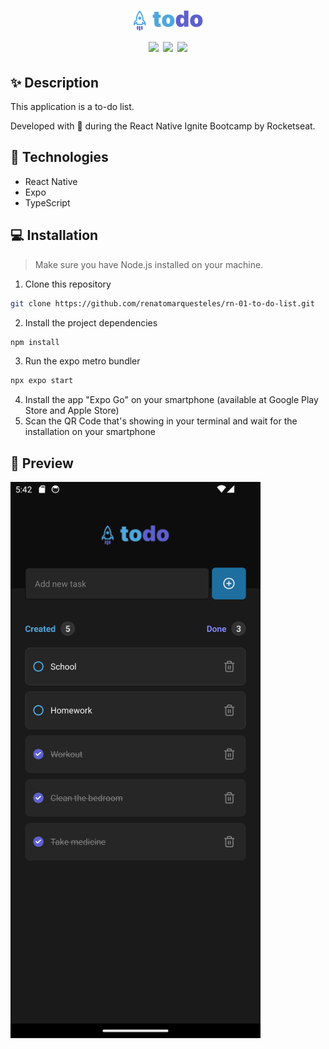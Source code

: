 <h1 align="center">
  <div>
    <img src="src/assets/logo.png" />
  </div>
  <div>
    <img src="https://img.shields.io/badge/-React%20Native-%234287f5" />
    <img src="https://img.shields.io/badge/-Expo-%23000" />
    <img src="https://img.shields.io/badge/-TypeScript-3178c6" />
  </div>
</h1>

## ✨ Description

This application is a to-do list.

Developed with 💜 during the React Native Ignite Bootcamp by Rocketseat.

## 🚀 Technologies
-  React Native
-  Expo
-  TypeScript

## 💻 Installation

> Make sure you have Node.js installed on your machine.

1. Clone this repository <br />
```bash
git clone https://github.com/renatomarquesteles/rn-01-to-do-list.git
```
2. Install the project dependencies <br />
```bash
npm install
```
3. Run the expo metro bundler <br />
```bash
npx expo start
```
4. Install the app "Expo Go" on your smartphone (available at Google Play Store and Apple Store)
5. Scan the QR Code that's showing in your terminal and wait for the installation on your smartphone

## 🌟 Preview

<img src=".github/1.png" width="400" />
